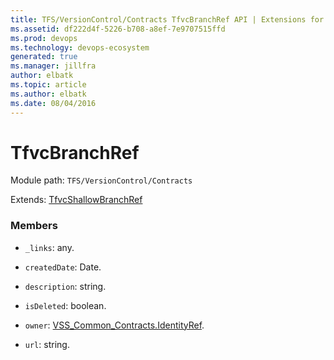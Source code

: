 ```yaml
---
title: TFS/VersionControl/Contracts TfvcBranchRef API | Extensions for Azure DevOps Services
ms.assetid: df222d4f-5226-b708-a8ef-7e9707515ffd
ms.prod: devops
ms.technology: devops-ecosystem
generated: true
ms.manager: jillfra
author: elbatk
ms.topic: article
ms.author: elbatk
ms.date: 08/04/2016
---
```


# TfvcBranchRef

Module path: `TFS/VersionControl/Contracts`

Extends: [TfvcShallowBranchRef](../../../TFS/VersionControl/Contracts/TfvcShallowBranchRef.md)

### Members

* `_links`: any. 

* `createdDate`: Date. 

* `description`: string. 

* `isDeleted`: boolean. 

* `owner`: [VSS_Common_Contracts.IdentityRef](../../../VSS/WebApi/Contracts/IdentityRef.md). 

* `url`: string. 

